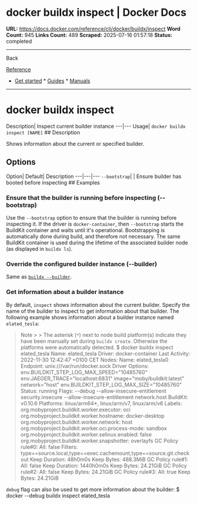 # docker buildx inspect | Docker Docs

**URL:** https://docs.docker.com/reference/cli/docker/buildx/inspect
**Word Count:** 945
**Links Count:** 489
**Scraped:** 2025-07-16 01:57:18
**Status:** completed

---

Back

[Reference](https://docs.docker.com/reference/)

  * [Get started](https://docs.docker.com/get-started/)   * [Guides](https://docs.docker.com/guides/)   * [Manuals](https://docs.docker.com/manuals/)

* * *

# docker buildx inspect

Description| Inspect current builder instance   ---|---   Usage| `docker buildx inspect [NAME]`      ## Description

Shows information about the current or specified builder.

## Options

Option| Default| Description   ---|---|---   `--bootstrap`| | Ensure builder has booted before inspecting      ## Examples

### Ensure that the builder is running before inspecting \(--bootstrap\)

Use the `--bootstrap` option to ensure that the builder is running before inspecting it. If the driver is `docker-container`, then `--bootstrap` starts the BuildKit container and waits until it's operational. Bootstrapping is automatically done during build, and therefore not necessary. The same BuildKit container is used during the lifetime of the associated builder node \(as displayed in `buildx ls`\).

### Override the configured builder instance \(--builder\)

Same as [`buildx --builder`](https://docs.docker.com/reference/cli/docker/buildx/#builder).

### Get information about a builder instance

By default, `inspect` shows information about the current builder. Specify the name of the builder to inspect to get information about that builder. The following example shows information about a builder instance named `elated_tesla`:

> Note >  > The asterisk \(`*`\) next to node build platform\(s\) indicate they have been manually set during `buildx create`. Otherwise the platforms were automatically detected.               $ docker buildx inspect elated_tesla     Name:          elated_tesla     Driver:        docker-container     Last Activity: 2022-11-30 12:42:47 +0100 CET          Nodes:     Name:           elated_tesla0     Endpoint:       unix:///var/run/docker.sock     Driver Options: env.BUILDKIT_STEP_LOG_MAX_SPEED="10485760" env.JAEGER_TRACE="localhost:6831" image="moby/buildkit:latest" network="host" env.BUILDKIT_STEP_LOG_MAX_SIZE="10485760"     Status:         running     Flags:          --debug --allow-insecure-entitlement security.insecure --allow-insecure-entitlement network.host     BuildKit:       v0.10.6     Platforms:      linux/arm64*, linux/arm/v7, linux/arm/v6     Labels:      org.mobyproject.buildkit.worker.executor:         oci      org.mobyproject.buildkit.worker.hostname:         docker-desktop      org.mobyproject.buildkit.worker.network:          host      org.mobyproject.buildkit.worker.oci.process-mode: sandbox      org.mobyproject.buildkit.worker.selinux.enabled:  false      org.mobyproject.buildkit.worker.snapshotter:      overlayfs     GC Policy rule#0:      All:           false      Filters:       type==source.local,type==exec.cachemount,type==source.git.checkout      Keep Duration: 48h0m0s      Keep Bytes:    488.3MiB     GC Policy rule#1:      All:           false      Keep Duration: 1440h0m0s      Keep Bytes:    24.21GiB     GC Policy rule#2:      All:        false      Keep Bytes: 24.21GiB     GC Policy rule#3:      All:        true      Keep Bytes: 24.21GiB     

`debug` flag can also be used to get more information about the builder:               $ docker --debug buildx inspect elated_tesla